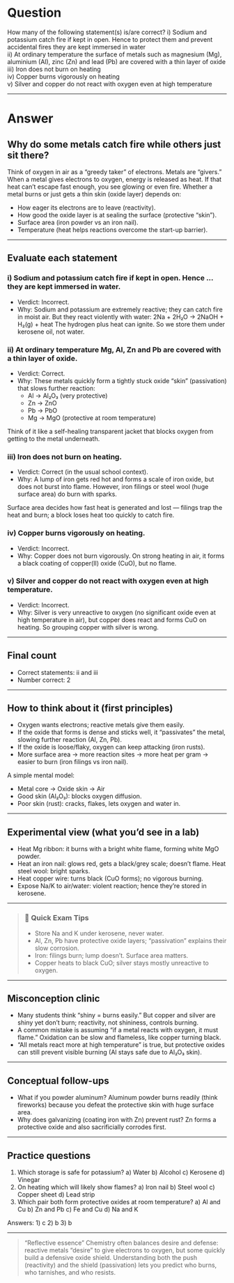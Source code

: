 # Question
How many of the following statement(s) is/are correct?
i) Sodium and potassium catch fire if kept in open. Hence to protect them and prevent accidental fires they are kept immersed in water  
ii) At ordinary temperature the surface of metals such as magnesium (Mg), aluminium (Al), zinc (Zn) and lead (Pb) are covered with a thin layer of oxide  
iii) Iron does not burn on heating  
iv) Copper burns vigorously on heating  
v) Silver and copper do not react with oxygen even at high temperature

---
# Answer

## Why do some metals catch fire while others just sit there?

Think of oxygen in air as a “greedy taker” of electrons. Metals are “givers.” When a metal gives electrons to oxygen, energy is released as heat. If that heat can’t escape fast enough, you see glowing or even fire. Whether a metal burns or just gets a thin skin (oxide layer) depends on:
- How eager its electrons are to leave (reactivity).
- How good the oxide layer is at sealing the surface (protective “skin”).
- Surface area (iron powder vs an iron nail).
- Temperature (heat helps reactions overcome the start-up barrier).

---

## Evaluate each statement

### i) Sodium and potassium catch fire if kept in open. Hence … they are kept immersed in water.
- Verdict: Incorrect.
- Why: Sodium and potassium are extremely reactive; they can catch fire in moist air. But they react violently with water:
  2Na + 2H₂O → 2NaOH + H₂(g) + heat
  The hydrogen plus heat can ignite. So we store them under kerosene oil, not water.

### ii) At ordinary temperature Mg, Al, Zn and Pb are covered with a thin layer of oxide.
- Verdict: Correct.
- Why: These metals quickly form a tightly stuck oxide “skin” (passivation) that slows further reaction:
  - Al → Al₂O₃ (very protective)
  - Zn → ZnO
  - Pb → PbO
  - Mg → MgO (protective at room temperature)

Think of it like a self-healing transparent jacket that blocks oxygen from getting to the metal underneath.

### iii) Iron does not burn on heating.
- Verdict: Correct (in the usual school context).
- Why: A lump of iron gets red hot and forms a scale of iron oxide, but does not burst into flame. However, iron filings or steel wool (huge surface area) do burn with sparks.

Surface area decides how fast heat is generated and lost — filings trap the heat and burn; a block loses heat too quickly to catch fire.

### iv) Copper burns vigorously on heating.
- Verdict: Incorrect.
- Why: Copper does not burn vigorously. On strong heating in air, it forms a black coating of copper(II) oxide (CuO), but no flame.

### v) Silver and copper do not react with oxygen even at high temperature.
- Verdict: Incorrect.
- Why: Silver is very unreactive to oxygen (no significant oxide even at high temperature in air), but copper does react and forms CuO on heating. So grouping copper with silver is wrong.

---

## Final count

- Correct statements: ii and iii
- Number correct: 2

---

## How to think about it (first principles)

- Oxygen wants electrons; reactive metals give them easily.
- If the oxide that forms is dense and sticks well, it “passivates” the metal, slowing further reaction (Al, Zn, Pb).
- If the oxide is loose/flaky, oxygen can keep attacking (iron rusts).
- More surface area → more reaction sites → more heat per gram → easier to burn (iron filings vs iron nail).

A simple mental model:
- Metal core → Oxide skin → Air
- Good skin (Al₂O₃): blocks oxygen diffusion.
- Poor skin (rust): cracks, flakes, lets oxygen and water in.

---

## Experimental view (what you’d see in a lab)
- Heat Mg ribbon: it burns with a bright white flame, forming white MgO powder.
- Heat an iron nail: glows red, gets a black/grey scale; doesn’t flame. Heat steel wool: bright sparks.
- Heat copper wire: turns black (CuO forms); no vigorous burning.
- Expose Na/K to air/water: violent reaction; hence they’re stored in kerosene.

---

> ### 🧠 Quick Exam Tips
> - Store Na and K under kerosene, never water.
> - Al, Zn, Pb have protective oxide layers; “passivation” explains their slow corrosion.
> - Iron: filings burn; lump doesn’t. Surface area matters.
> - Copper heats to black CuO; silver stays mostly unreactive to oxygen.

---

## Misconception clinic
- Many students think “shiny = burns easily.” But copper and silver are shiny yet don’t burn; reactivity, not shininess, controls burning.
- A common mistake is assuming “if a metal reacts with oxygen, it must flame.” Oxidation can be slow and flameless, like copper turning black.
- “All metals react more at high temperature” is true, but protective oxides can still prevent visible burning (Al stays safe due to Al₂O₃ skin).

---

## Conceptual follow-ups
- What if you powder aluminum? Aluminum powder burns readily (think fireworks) because you defeat the protective skin with huge surface area.
- Why does galvanizing (coating iron with Zn) prevent rust? Zn forms a protective oxide and also sacrificially corrodes first.

---

## Practice questions
1) Which storage is safe for potassium?
   a) Water  b) Alcohol  c) Kerosene  d) Vinegar
2) On heating which will likely show flames?
   a) Iron nail  b) Steel wool  c) Copper sheet  d) Lead strip
3) Which pair both form protective oxides at room temperature?
   a) Al and Cu  b) Zn and Pb  c) Fe and Cu  d) Na and K

Answers: 1) c  2) b  3) b

---

> “Reflective essence”
> Chemistry often balances desire and defense: reactive metals “desire” to give electrons to oxygen, but some quickly build a defensive oxide shield. Understanding both the push (reactivity) and the shield (passivation) lets you predict who burns, who tarnishes, and who resists.